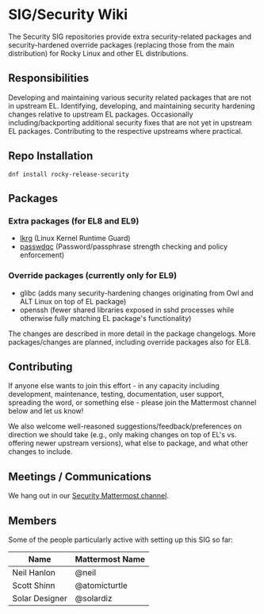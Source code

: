# SIG/Security Wiki

The Security SIG repositories provide extra security-related packages and security-hardened override packages (replacing those from the main distribution) for Rocky Linux and other EL distributions.

## Responsibilities

Developing and maintaining various security related packages that are not in upstream EL. Identifying, developing, and maintaining security hardening changes relative to upstream EL packages. Occasionally including/backporting additional security fixes that are not yet in upstream EL packages. Contributing to the respective upstreams where practical.

## Repo Installation

```
dnf install rocky-release-security
```

## Packages

### Extra packages (for EL8 and EL9)

- [lkrg](https://lkrg.org) (Linux Kernel Runtime Guard)
- [passwdqc](https://www.openwall.com/passwdqc/) (Password/passphrase strength checking and policy enforcement)

### Override packages (currently only for EL9)

- glibc (adds many security-hardening changes originating from Owl and ALT Linux on top of EL package)
- openssh (fewer shared libraries exposed in sshd processes while otherwise fully matching EL package's functionality)

The changes are described in more detail in the package changelogs.
More packages/changes are planned, including override packages also for EL8.

## Contributing

If anyone else wants to join this effort - in any capacity including development, maintenance, testing, documentation, user support, spreading the word, or something else - please join the Mattermost channel below and let us know!

We also welcome well-reasoned suggestions/feedback/preferences on direction we should take (e.g., only making changes on top of EL's vs. offering newer upstream versions), what else to package, and what other changes to include.

## Meetings / Communications

We hang out in our [Security Mattermost channel](https://chat.rockylinux.org/rocky-linux/channels/security).

## Members

Some of the people particularly active with setting up this SIG so far:

| Name           | Mattermost Name |
|----------------|-----------------|
| Neil Hanlon    | @neil           |
| Scott Shinn    | @atomicturtle   |
| Solar Designer | @solardiz       |